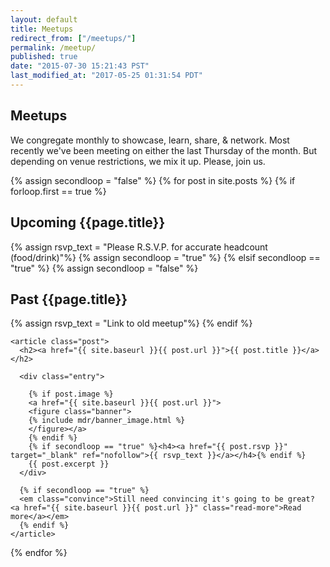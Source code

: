 ```yaml
---
layout: default
title: Meetups
redirect_from: ["/meetups/"]
permalink: /meetup/
published: true
date: "2015-07-30 15:21:43 PST"                                                  # posted date
last_modified_at: "2017-05-25 01:31:54 PDT"                                     # last_modified_at date
---
```


<div class="info">
<h2>Meetups</h2>
<p>We congregate monthly to showcase, learn, share, & network. Most recently we've been meeting on either the last Thursday of the month.  But depending on venue restrictions, we mix it up.  Please, join us.</p>

<div class="posts">
  {% assign secondloop = "false" %}
  {% for post in site.posts %}
    {% if forloop.first == true %}
      <h2>Upcoming {{page.title}}</h2>
      {% assign rsvp_text = "Please R.S.V.P. for accurate headcount (food/drink)"%}
      {% assign secondloop = "true" %}
    {% elsif secondloop == "true" %}
      {% assign secondloop = "false" %}
      <h2>Past {{page.title}}</h2>
      {% assign rsvp_text = "Link to old meetup"%}
    {% endif %}

    <article class="post">
      <h2><a href="{{ site.baseurl }}{{ post.url }}">{{ post.title }}</a></h2>

      <div class="entry">

        {% if post.image %}
        <a href="{{ site.baseurl }}{{ post.url }}">
        <figure class="banner">
        {% include mdr/banner_image.html %}
        </figure></a>
        {% endif %}
        {% if secondloop == "true" %}<h4><a href="{{ post.rsvp }}" target="_blank" ref="nofollow">{{ rsvp_text }}</a></h4>{% endif %}
        {{ post.excerpt }}
      </div>

      {% if secondloop == "true" %}
      <em class="convince">Still need convincing it's going to be great?  <a href="{{ site.baseurl }}{{ post.url }}" class="read-more">Read more</a></em>
      {% endif %}
    </article>
  {% endfor %}
</div>
